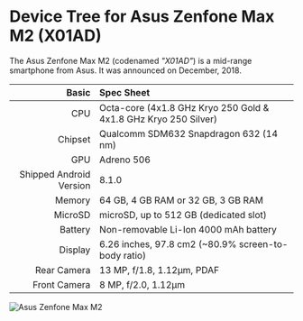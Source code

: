 Device Tree for Asus Zenfone Max M2 (X01AD)
===========================================

The Asus Zenfone Max M2 (codenamed _"X01AD"_) is a mid-range smartphone from Asus.
It was announced on December, 2018.

Basic   | Spec Sheet
-------:|:-------------------------
CPU     | Octa-core (4x1.8 GHz Kryo 250 Gold & 4x1.8 GHz Kryo 250 Silver)
Chipset | Qualcomm SDM632 Snapdragon 632 (14 nm)
GPU     | Adreno 506
Shipped Android Version | 8.1.0
Memory | 64 GB, 4 GB RAM or 32 GB, 3 GB RAM
MicroSD | microSD, up to 512 GB (dedicated slot)
Battery | Non-removable Li-Ion 4000 mAh battery
Display | 6.26 inches, 97.8 cm2 (~80.9% screen-to-body ratio)
Rear Camera  | 13 MP, f/1.8, 1.12µm, PDAF
Front Camera  |  8 MP, f/2.0, 1.12µm

![Asus Zenfone Max M2](https://cdn2.gsmarena.com/vv/bigpic/asus-zenfone-max-m2-zb633kl-r.jpg "Asus Zenfone Max M2")
